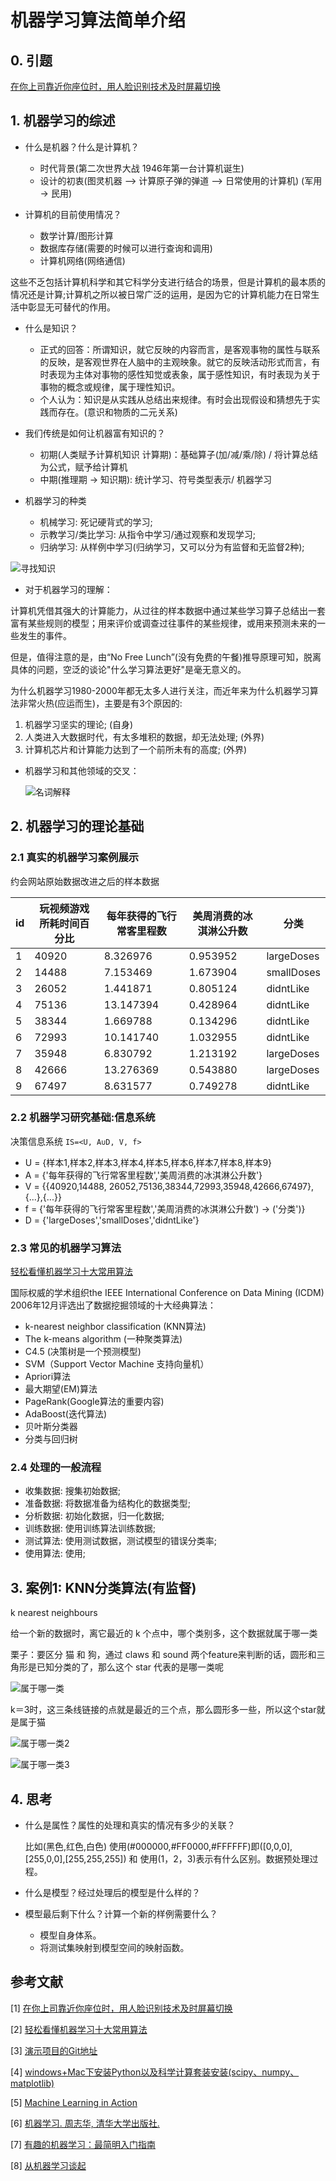 # 机器学习算法简单介绍

## 0. 引题

[在你上司靠近你座位时，用人脸识别技术及时屏幕切换](http://qingmang.me/articles/3612927888368008870)

## 1. 机器学习的综述

* 什么是机器？什么是计算机？
  * 时代背景(第二次世界大战  1946年第一台计算机诞生)
  * 设计的初衷(图灵机器 --> 计算原子弹的弹道 --> 日常使用的计算机) (军用 -> 民用)
 
* 计算机的目前使用情况？  
  * 数学计算/图形计算
  * 数据库存储(需要的时候可以进行查询和调用)
  * 计算机网络(网络通信)
 
 这些不乏包括计算机科学和其它科学分支进行结合的场景，但是计算机的最本质的情况还是计算;计算机之所以被日常广泛的运用，是因为它的计算机能力在日常生活中彰显无可替代的作用。

* 什么是知识？
  * 正式的回答：所谓知识，就它反映的内容而言，是客观事物的属性与联系的反映，是客观世界在人脑中的主观映象。就它的反映活动形式而言，有时表现为主体对事物的感性知觉或表象，属于感性知识，有时表现为关于事物的概念或规律，属于理性知识。
  * 个人认为：知识是从实践从总结出来规律。有时会出现假设和猜想先于实践而存在。(意识和物质的二元关系)

* 我们传统是如何让机器富有知识的？
  * 初期(人类赋予计算机知识 计算期)：基础算子(加/减/乘/除) / 将计算总结为公式，赋予给计算机
  * 中期(推理期 -> 知识期): 统计学习、符号类型表示/ 机器学习

* 机器学习的种类
  * 机械学习: 死记硬背式的学习;
  * 示教学习/类比学习: 从指令中学习/通过观察和发现学习;
  * 归纳学习: 从样例中学习(归纳学习，又可以分为有监督和无监督2种);
 
 ![寻找知识](image/寻找知识.png)

* 对于机器学习的理解：

 计算机凭借其强大的计算能力，从过往的样本数据中通过某些学习算子总结出一套富有某些规则的模型；用来评价或调查过往事件的某些规律，或用来预测未来的一些发生的事件。
 
 但是，值得注意的是，由“No Free Lunch”(没有免费的午餐)推导原理可知，脱离具体的问题，空泛的谈论"什么学习算法更好"是毫无意义的。 
 
 为什么机器学习1980-2000年都无太多人进行关注，而近年来为什么机器学习算法非常火热(应运而生)，主要是有3个原因的:
 1. 机器学习坚实的理论; (自身)
 2. 人类进入大数据时代，有太多堆积的数据，却无法处理; (外界)
 3. 计算机芯片和计算能力达到了一个前所未有的高度; (外界)

* 机器学习和其他领域的交叉：
 
  ![名词解释](image/机器学习名词.png)

## 2. 机器学习的理论基础

### 2.1 真实的机器学习案例展示
   约会网站原始数据改进之后的样本数据

| id | 玩视频游戏所耗时间百分比|每年获得的飞行常客里程数| 美周消费的冰淇淋公升数 | 分类 | 
|---|----	| --------|--------|----------|
|1|40920	| 8.326976|0.953952|largeDoses|
|2|14488	|7.153469	|1.673904	|smallDoses|
|3|26052	|1.441871	|0.805124	|didntLike|
|4|75136	|13.147394|0.428964|didntLike|
|5|38344	|1.669788	|0.134296	|didntLike|
|6|72993	|10.141740|1.032955 |didntLike|
|7|35948	|6.830792	|1.213192	|largeDoses|
|8|42666	|13.276369|0.543880 |largeDoses|
|9|67497|8.631577|0.749278 |didntLike|

### 2.2 机器学习研究基础:信息系统

决策信息系统  `IS=<U, A∪D, V, f>`

* U = {样本1,样本2,样本3,样本4,样本5,样本6,样本7,样本8,样本9}
* A = {'每年获得的飞行常客里程数','美周消费的冰淇淋公升数'}
* V = {{40920,14488, 26052,75136,38344,72993,35948,42666,67497},{...},{...}}
* f = {'每年获得的飞行常客里程数','美周消费的冰淇淋公升数') -> ('分类')}
* D = {'largeDoses','smallDoses','didntLike'}

### 2.3 常见的机器学习算法

[轻松看懂机器学习十大常用算法](http://blog.jobbole.com/108395/)

国际权威的学术组织the IEEE International Conference on Data Mining (ICDM) 2006年12月评选出了数据挖掘领域的十大经典算法：

* k-nearest neighbor classification (KNN算法)
* The k-means algorithm (一种聚类算法)
* C4.5 (决策树是一个预测模型)
* SVM（Support Vector Machine 支持向量机）
* Apriori算法
* 最大期望(EM)算法
* PageRank(Google算法的重要内容)
* AdaBoost(迭代算法)
* 贝叶斯分类器
* 分类与回归树

### 2.4 处理的一般流程

* 收集数据: 搜集初始数据;
* 准备数据: 将数据准备为结构化的数据类型;
* 分析数据: 初始化数据，归一化数据;
* 训练数据: 使用训练算法训练数据;
* 测试算法: 使用测试数据，测试模型的错误分类率;
* 使用算法: 使用;

## 3. 案例1: KNN分类算法(有监督)
k nearest neighbours

给一个新的数据时，离它最近的 k 个点中，哪个类别多，这个数据就属于哪一类

栗子：要区分 猫 和 狗，通过 claws 和 sound 两个feature来判断的话，圆形和三角形是已知分类的了，那么这个 star 代表的是哪一类呢

![属于哪一类](image/KNN.png)

k＝3时，这三条线链接的点就是最近的三个点，那么圆形多一些，所以这个star就是属于猫

![属于哪一类2](image/KNN2.png)

![属于哪一类3](image/KNN3.png)



## 4. 思考
* 什么是属性？属性的处理和真实的情况有多少的关联？

  比如(黑色,红色,白色) 使用(#000000,#FF0000,#FFFFFF)即([0,0,0],[255,0,0],[255,255,255]) 和 使用(1，2，3)表示有什么区别。数据预处理过程。
  
* 什么是模型？经过处理后的模型是什么样的？
* 模型最后剩下什么？计算一个新的样例需要什么？
  
  * 模型自身体系。
  * 将测试集映射到模型空间的映射函数。

## 参考文献
[1] [在你上司靠近你座位时，用人脸识别技术及时屏幕切换](http://qingmang.me/articles/3612927888368008870)

[2] [轻松看懂机器学习十大常用算法](http://blog.jobbole.com/108395/)

[3] [演示项目的Git地址](https://github.com/dirtypy/python-train)

[4] [ windows+Mac下安装Python以及科学计算套装安装(scipy、numpy、matplotlib)](http://blog.csdn.net/kit_147/article/details/48211437)

[5] [Machine Learning in Action](https://www.manning.com/books/machine-learning-in-action)

[6] [机器学习. 周志华, 清华大学出版社.](https://book.douban.com/subject/26708119/)

[7] [有趣的机器学习：最简明入门指南](http://blog.jobbole.com/67616/)

[8] [从机器学习谈起](http://blog.jobbole.com/83400/)
